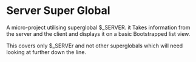 # Server Super Global

A micro-project utilising superglobal $_SERVER. it Takes information from the server and the client and displays it on a basic Bootstrapped list view.

This covers only $_SERVEr and not other superglobals which will need looking at further down the line.